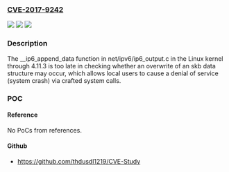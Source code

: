 ### [CVE-2017-9242](https://cve.mitre.org/cgi-bin/cvename.cgi?name=CVE-2017-9242)
![](https://img.shields.io/static/v1?label=Product&message=n%2Fa&color=blue)
![](https://img.shields.io/static/v1?label=Version&message=n%2Fa&color=blue)
![](https://img.shields.io/static/v1?label=Vulnerability&message=n%2Fa&color=brighgreen)

### Description

The __ip6_append_data function in net/ipv6/ip6_output.c in the Linux kernel through 4.11.3 is too late in checking whether an overwrite of an skb data structure may occur, which allows local users to cause a denial of service (system crash) via crafted system calls.

### POC

#### Reference
No PoCs from references.

#### Github
- https://github.com/thdusdl1219/CVE-Study

